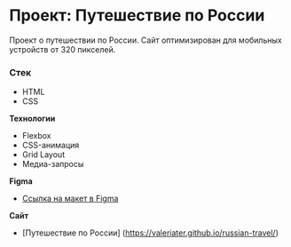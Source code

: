 # Проект: Путешествие по России

Проект о путешествии по России. Сайт оптимизирован для мобильных устройств от 320 пикселей.

### Стек
* HTML
* CSS

**Технологии**
* Flexbox
* CSS-анимация
* Grid Layout
* Медиа-запросы

**Figma**

* [Ссылка на макет в Figma](https://www.figma.com/file/5S2WSbEFL6awjVWJ0NWL8Q/Sprint-3_-Russia-_-desktop-mobile?node-id=28503%3A0)

**Сайт**

* [Путешествие по России] (https://valeriater.github.io/russian-travel/)

